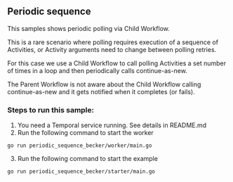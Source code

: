 ## Periodic sequence

This samples shows periodic polling via Child Workflow.

This is a rare scenario where polling requires execution of a sequence of Activities, or Activity arguments need to change between polling retries.

For this case we use a Child Workflow to call polling Activities a set number of times in a loop and then periodically calls continue-as-new.

The Parent Workflow is not aware about the Child Workflow calling continue-as-new and it gets notified when it completes (or fails).

### Steps to run this sample:
1) You need a Temporal service running. See details in README.md
2) Run the following command to start the worker
```
go run periodic_sequence_becker/worker/main.go
```
3) Run the following command to start the example
```
go run periodic_sequence_becker/starter/main.go
```
